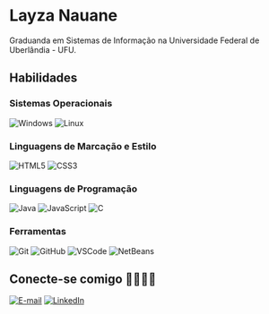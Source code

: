 # Layza Nauane

Graduanda em Sistemas de Informação na Universidade Federal de Uberlândia - UFU.

## Habilidades

### Sistemas Operacionais

![Windows](https://img.shields.io/badge/Windows-black?style=for-the-badge&logo=windows&logoColor=0078D6)
![Linux](https://img.shields.io/badge/Linux-black?style=for-the-badge&logo=linux&logoColor=white)

### Linguagens de Marcação e Estilo

![HTML5](https://img.shields.io/badge/html5-black.svg?style=for-the-badge&logo=html5&logoColor=%23E34F26)
![CSS3](https://img.shields.io/badge/css3-black.svg?style=for-the-badge&logo=css3&logoColor=%231572B6)

### Linguagens de Programação

![Java](https://img.shields.io/badge/java-black.svg?style=for-the-badge&logo=openjdk&logoColor=%23ED8B00)
![JavaScript](https://img.shields.io/badge/javascript-black.svg?style=for-the-badge&logo=javascript&logoColor=%23F7DF1E)
![C](https://img.shields.io/badge/C-black.svg?style=for-the-badge&logo=c&logoColor=blue)

### Ferramentas

![Git](https://img.shields.io/badge/GIT-black?style=for-the-badge&logo=git&logoColor=E44C30)
![GitHub](https://img.shields.io/badge/GitHub-000000?style=for-the-badge&logo=github&logoColor=white)
![VSCode](https://img.shields.io/badge/VSCode-black?style=for-the-badge&logo=visualstudiocode&logoColor=blue)
![NetBeans](https://img.shields.io/badge/NetBeans-black?style=for-the-badge&logo=netneans&)

## Conecte-se comigo 🫱🏼‍🫲🏽

[![E-mail](https://img.shields.io/badge/-Email-000?style=for-the-badge&logo=microsoft-outlook&logoColor=blue)](mailto:layzanauanedev@gmail.com)
[![LinkedIn](https://img.shields.io/badge/LinkedIn-000?style=for-the-badge&logo=linkedin&logoColor=0E76A8)](https://www.linkedin.com/in/layza-nauane-dev12/)
